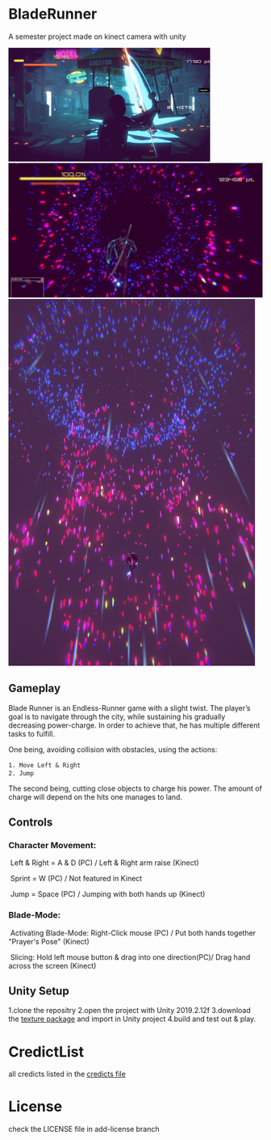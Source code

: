 # BladeRunner
A semester project made on kinect camera with unity

![gameplay](/slidesMaterials/Sample.gif) 
![hype](slidesMaterials/Hyperscene.png)
![running](/slidesMaterials/running.png)
## Gameplay
Blade Runner is an Endless-Runner game with a slight twist. The player’s goal is to navigate through the city, while sustaining his gradually decreasing power-charge. In order to achieve that, he has multiple different tasks to fulfill. 

One being, avoiding collision with obstacles, using the actions: 

	1. Move Left & Right
	2. Jump

The second being, cutting close objects to charge his power. The amount of charge will depend on the hits one manages to land. 

## Controls

### Character Movement:

​	Left & Right = A & D (PC) / Left & Right arm raise (Kinect)

​	Sprint = W (PC) / Not featured in Kinect

​	Jump = Space (PC) / Jumping with both hands up (Kinect)

### Blade-Mode:

​	Activating Blade-Mode: Right-Click mouse (PC) / Put both hands together "Prayer's Pose" (Kinect)

​	Slicing: Hold left mouse button & drag into one direction(PC)/ Drag hand across the screen (Kinect)

## Unity Setup
1.clone the repositry
2.open the project with Unity 2019.2.12f
3.download the [texture package]() and import in Unity project
4.build and test out & play.

# CredictList
all credicts listed in the [credicts file](credicts.txt)

# License
check the LICENSE file in add-license branch

